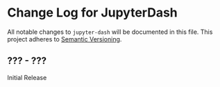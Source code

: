 # Change Log for JupyterDash
All notable changes to `jupyter-dash` will be documented in this file.
This project adheres to [Semantic Versioning](http://semver.org/).

## ??? - ???
Initial Release

